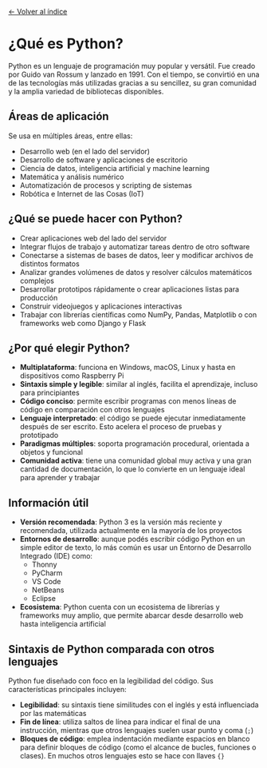 [← Volver al índice](README.md)

# ¿Qué es Python?

Python es un lenguaje de programación muy popular y versátil. Fue creado por Guido van Rossum y lanzado en 1991. Con el tiempo, se convirtió en una de las tecnologías más utilizadas gracias a su sencillez, su gran comunidad y la amplia variedad de bibliotecas disponibles.

## Áreas de aplicación

Se usa en múltiples áreas, entre ellas:

- Desarrollo web (en el lado del servidor)
- Desarrollo de software y aplicaciones de escritorio
- Ciencia de datos, inteligencia artificial y machine learning
- Matemática y análisis numérico
- Automatización de procesos y scripting de sistemas
- Robótica e Internet de las Cosas (IoT)

## ¿Qué se puede hacer con Python?

- Crear aplicaciones web del lado del servidor
- Integrar flujos de trabajo y automatizar tareas dentro de otro software
- Conectarse a sistemas de bases de datos, leer y modificar archivos de distintos formatos
- Analizar grandes volúmenes de datos y resolver cálculos matemáticos complejos
- Desarrollar prototipos rápidamente o crear aplicaciones listas para producción
- Construir videojuegos y aplicaciones interactivas
- Trabajar con librerías científicas como NumPy, Pandas, Matplotlib o con frameworks web como Django y Flask

## ¿Por qué elegir Python?

- **Multiplataforma**: funciona en Windows, macOS, Linux y hasta en dispositivos como Raspberry Pi
- **Sintaxis simple y legible**: similar al inglés, facilita el aprendizaje, incluso para principiantes
- **Código conciso**: permite escribir programas con menos líneas de código en comparación con otros lenguajes
- **Lenguaje interpretado**: el código se puede ejecutar inmediatamente después de ser escrito. Esto acelera el proceso de pruebas y prototipado
- **Paradigmas múltiples**: soporta programación procedural, orientada a objetos y funcional
- **Comunidad activa**: tiene una comunidad global muy activa y una gran cantidad de documentación, lo que lo convierte en un lenguaje ideal para aprender y trabajar

## Información útil

- **Versión recomendada**: Python 3 es la versión más reciente y recomendada, utilizada actualmente en la mayoría de los proyectos
- **Entornos de desarrollo**: aunque podés escribir código Python en un simple editor de texto, lo más común es usar un Entorno de Desarrollo Integrado (IDE) como:
  - Thonny
  - PyCharm
  - VS Code
  - NetBeans
  - Eclipse
- **Ecosistema**: Python cuenta con un ecosistema de librerías y frameworks muy amplio, que permite abarcar desde desarrollo web hasta inteligencia artificial

## Sintaxis de Python comparada con otros lenguajes

Python fue diseñado con foco en la legibilidad del código. Sus características principales incluyen:

- **Legibilidad**: su sintaxis tiene similitudes con el inglés y está influenciada por las matemáticas
- **Fin de línea**: utiliza saltos de línea para indicar el final de una instrucción, mientras que otros lenguajes suelen usar punto y coma (`;`)
- **Bloques de código**: emplea indentación mediante espacios en blanco para definir bloques de código (como el alcance de bucles, funciones o clases). En muchos otros lenguajes esto se hace con llaves `{}`